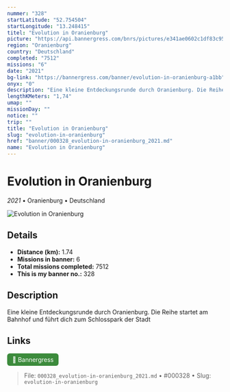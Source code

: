 ```yaml
---
nummer: "328"
startLatitude: "52.754504"
startLongitude: "13.248415"
titel: "Evolution in Oranienburg"
picture: "https://api.bannergress.com/bnrs/pictures/e341ae0602c1df83c95c409b4c47e6ed"
region: "Oranienburg"
country: "Deutschland"
completed: "7512"
missions: "6"
date: "2021"
bg-link: "https://bannergress.com/banner/evolution-in-oranienburg-a1bb"
onyx: "0"
description: "Eine kleine Entdeckungsrunde durch Oranienburg. Die Reihe startet am Bahnhof und führt dich zum Schlosspark der Stadt"
lengthKMeters: "1,74"
umap: ""
missionDay: ""
notice: ""
trip: ""
title: "Evolution in Oranienburg"
slug: "evolution-in-oranienburg"
href: "banner/000328_evolution-in-oranienburg_2021.md"
name: "Evolution in Oranienburg"
---
```

# Evolution in Oranienburg

*2021* • Oranienburg • Deutschland

![Evolution in Oranienburg](https://api.bannergress.com/bnrs/pictures/e341ae0602c1df83c95c409b4c47e6ed)



## Details
- **Distance (km):** 1.74
- **Missions in banner:** 6
- **Total missions completed:** 7512
- **This is my banner no.:** 328



## Description
Eine kleine Entdeckungsrunde durch Oranienburg. Die Reihe startet am Bahnhof und führt dich zum Schlosspark der Stadt



## Links
<a href="https://bannergress.com/banner/evolution-in-oranienburg-a1bb" target="_blank" style="display:inline-block;margin-right:8px;padding:6px 12px;background:#3c8b3c;color:#fff;text-decoration:none;border-radius:6px;">🔗 Bannergress</a>



> File: `000328_evolution-in-oranienburg_2021.md`
> • #000328
> • Slug: `evolution-in-oranienburg`
